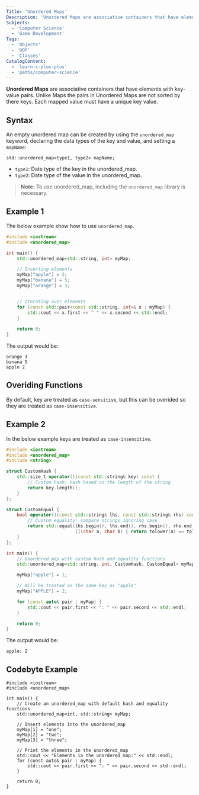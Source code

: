 ```yaml
---
Title: 'Unordered Maps'
Description: 'Unordered Maps are associative containers that have elements with key-value pairs.'
Subjects:
  - 'Computer Science'
  - 'Game Development'
Tags:
  - 'Objects'
  - 'OOP'
  - 'Classes'
CatalogContent:
  - 'learn-c-plus-plus'
  - 'paths/computer-science'
---
```


**Unordered Maps** are associative containers that have elements with key-value pairs. Unlike Maps the pairs in Unordered Maps are not sorted by there keys. Each mapped value must have a unique key value.

## Syntax

An empty unordered map can be created by using the `unordered_map` keyword, declaring the data types of the key and value, and setting a `mapName`:

```pseudo
std::unordered_map<type1, type2> mapName;
```

- `type1`: Date type of the key in the unordered_map.
- `type2`: Date type of the value in the unordered_map.

> **Note:** To use unordered_map, including the `unordered_map` library is necessary.

## Example 1

The below example show how to use `unordered_map`.

```cpp
#include <iostream>
#include <unordered_map>

int main() {
    std::unordered_map<std::string, int> myMap;

    // Inserting elements
    myMap["apple"] = 2;
    myMap["banana"] = 5;
    myMap["orange"] = 3;


    // Iterating over elements
    for (const std::pair<const std::string, int>& x : myMap) {
        std::cout << x.first << " " << x.second << std::endl;
    }
    
    return 0;
}
```

The output would be:

```shell
orange 3
banana 5
apple 2
```

## Overiding Functions

By default, key are treated as `case-sensitive`, but this can be overided so they are treated as `case-insensitive`.

## Example 2

In the below example keys are treated as `case-insensitive`.

```cpp
#include <iostream>
#include <unordered_map>
#include <string>

struct CustomHash {
    std::size_t operator()(const std::string& key) const {
        // Custom hash: hash based on the length of the string
        return key.length();
    }
};

struct CustomEqual {
    bool operator()(const std::string& lhs, const std::string& rhs) const {
        // Custom equality: compare strings ignoring case
        return std::equal(lhs.begin(), lhs.end(), rhs.begin(), rhs.end(),
                          [](char a, char b) { return tolower(a) == tolower(b); });
    }
};

int main() {
    // Unordered map with custom hash and equality functions
    std::unordered_map<std::string, int, CustomHash, CustomEqual> myMap;

    myMap["apple"] = 1;

    // Will be treated as the same key as "apple"
    myMap["APPLE"] = 2;

    for (const auto& pair : myMap) {
        std::cout << pair.first << ": " << pair.second << std::endl;
    }

    return 0;
}
```

The output would be:

```shell
apple: 2
```

## Codebyte Example

```codebyte/cpp
#include <iostream>
#include <unordered_map>

int main() {
    // Create an unordered_map with default hash and equality functions
    std::unordered_map<int, std::string> myMap;

    // Insert elements into the unordered_map
    myMap[1] = "one";
    myMap[2] = "two";
    myMap[3] = "three";

    // Print the elements in the unordered_map
    std::cout << "Elements in the unordered_map:" << std::endl;
    for (const auto& pair : myMap) {
        std::cout << pair.first << ": " << pair.second << std::endl;
    }

    return 0;
}
```
